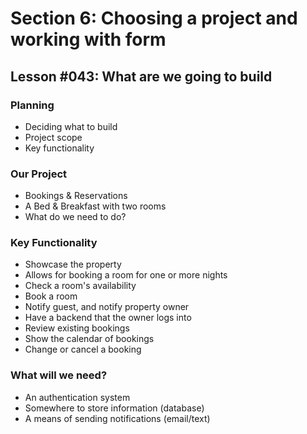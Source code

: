 # Section 6: Choosing a project and working with form

## Lesson #043: What are we going to build

### Planning

- Deciding what to build
- Project scope
- Key functionality

### Our Project

- Bookings & Reservations
- A Bed & Breakfast with two rooms
- What do we need to do?

### Key Functionality

- Showcase the property
- Allows for booking a room for one or more nights
- Check a room's availability
- Book a room
- Notify guest, and notify property owner
- Have a backend that the owner logs into
- Review existing bookings
- Show the calendar of bookings
- Change or cancel a booking

### What will we need?

- An authentication system
- Somewhere to store information (database)
- A means of sending notifications (email/text)


